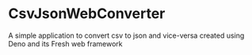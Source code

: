 # CsvJsonWebConverter
A simple application to convert csv to json and vice-versa created using Deno and its Fresh web framework
